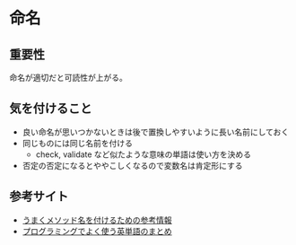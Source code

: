 # 命名

## 重要性
命名が適切だと可読性が上がる。

## 気を付けること
- 良い命名が思いつかないときは後で置換しやすいように長い名前にしておく
- 同じものには同じ名前を付ける
  - check, validate など似たような意味の単語は使い方を決める
- 否定の否定になるとややこしくなるので変数名は肯定形にする

## 参考サイト
- [うまくメソッド名を付けるための参考情報](https://qiita.com/KeithYokoma/items/2193cf79ba76563e3db6)
- [プログラミングでよく使う英単語のまとめ](https://qiita.com/Ted-HM/items/7dde25dcffae4cdc7923)
